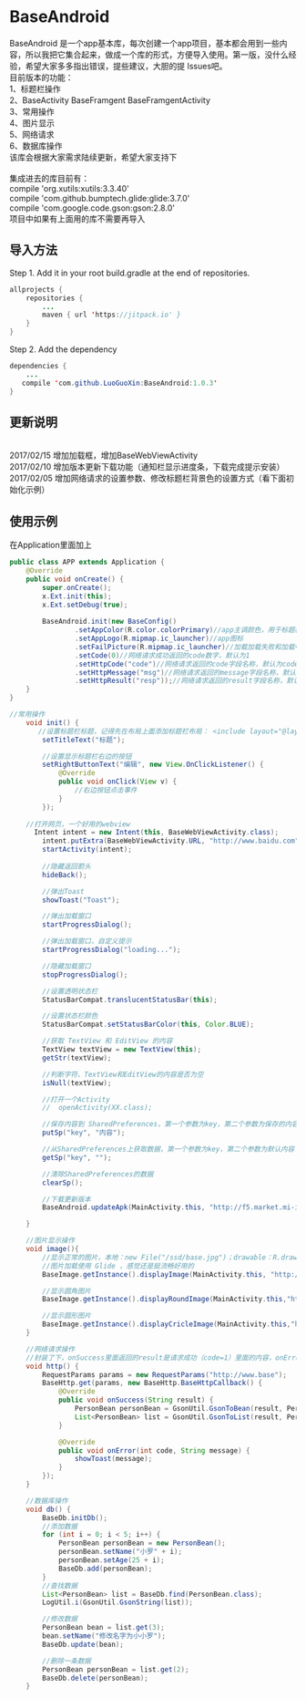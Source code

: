 # BaseAndroid
BaseAndroid 是一个app基本库，每次创建一个app项目，基本都会用到一些内容，所以我把它集合起来，做成一个库的形式，方便导入使用。第一版，没什么经验，希望大家多多指出错误，提些建议，大胆的提 Issues吧。
<br>目前版本的功能：
<br>1、标题栏操作
<br>2、BaseActivity BaseFramgent BaseFramgentActivity
<br>3、常用操作
<br>4、图片显示
<br>5、网络请求
<br>6、数据库操作
<br>该库会根据大家需求陆续更新，希望大家支持下
<br><br>集成进去的库目前有：<br>
 compile 'org.xutils:xutils:3.3.40'<br>
 compile 'com.github.bumptech.glide:glide:3.7.0'<br>
 compile 'com.google.code.gson:gson:2.8.0'<br>
 项目中如果有上面用的库不需要再导入
 
## 导入方法
 Step 1. Add it in your root build.gradle at the end of repositories.

```java
allprojects {
	repositories {
		...
		maven { url 'https://jitpack.io' }
	}
}
```
Step 2. Add the dependency

```java
dependencies {
    ...
   compile 'com.github.LuoGuoXin:BaseAndroid:1.0.3'
}
```

## 更新说明
<br>2017/02/15 增加加载框，增加BaseWebViewActivity
<br>2017/02/10 增加版本更新下载功能（通知栏显示进度条，下载完成提示安装）
<br>2017/02/05 增加网络请求的设置参数、修改标题栏背景色的设置方式（看下面初始化示例）

## 使用示例
在Application里面加上
```java
public class APP extends Application {
    @Override
    public void onCreate() {
        super.onCreate();
        x.Ext.init(this);
        x.Ext.setDebug(true);
	
        BaseAndroid.init(new BaseConfig()
                .setAppColor(R.color.colorPrimary)//app主调颜色，用于标题栏等背景颜色
                .setAppLogo(R.mipmap.ic_launcher)//app图标
                .setFailPicture(R.mipmap.ic_launcher)//加载加载失败和加载中显示的图
                .setCode(0)//网络请求成功返回的code数字，默认为1
                .setHttpCode("code")//网络请求返回的code字段名称，默认为code
                .setHttpMessage("msg")//网络请求返回的message字段名称，默认为message
                .setHttpResult("resp"));//网络请求返回的result字段名称，默认为result
    }
}
```
```java
//常用操作
    void init() {
       //设置标题栏标题，记得先在布局上面添加标题栏布局： <include layout="@layout/titleview_layout"/>
        setTitleText("标题");

        //设置显示标题栏右边的按钮
        setRightButtonText("编辑", new View.OnClickListener() {
            @Override
            public void onClick(View v) {
                //右边按钮点击事件
            }
        });
	
	//打开网页，一个好用的webview
	  Intent intent = new Intent(this, BaseWebViewActivity.class);
        intent.putExtra(BaseWebViewActivity.URL, "http://www.baidu.com");
        startActivity(intent);
	
        //隐藏返回箭头
        hideBack();

        //弹出Toast
        showToast("Toast");

        //弹出加载窗口
        startProgressDialog();

        //弹出加载窗口，自定义提示
        startProgressDialog("loading...");

        //隐藏加载窗口
        stopProgressDialog();

        //设置透明状态栏
        StatusBarCompat.translucentStatusBar(this);

        //设置状态栏颜色
        StatusBarCompat.setStatusBarColor(this, Color.BLUE);

        //获取 TextView 和 EditView 的内容
        TextView textView = new TextView(this);
        getStr(textView);

        //判断字符、TextView和EditView的内容是否为空
        isNull(textView);

        //打开一个Activity
        //  openActivity(XX.class);

        //保存内容到 SharedPreferences，第一个参数为key，第二个参数为保存的内容
        putSp("key", "内容");

        //从SharedPreferences上获取数据，第一个参数为key，第二个参数为默认内容
        getSp("key", "");

        //清除SharedPreferences的数据
        clearSp();

        //下载更新版本
        BaseAndroid.updateApk(MainActivity.this, "http://f5.market.mi-img.com/download/AppStore/0f4a347f5ce5a7e01315dda1ec35944fa56431d44/luo.footprint.apk");

    }

    //图片显示操作
    void image(){
        //显示正常的图片，本地：new File("/ssd/base.jpg")；drawable：R.drawable.base
        //图片加载使用 Glide ，感觉还是挺流畅好用的
        BaseImage.getInstance().displayImage(MainActivity.this, "http://www.base.com/base.jpg", imageView);

        //显示圆角图片
        BaseImage.getInstance().displayRoundImage(MainActivity.this,"http://www.base.com/base.jpg", imageView);

        //显示圆形图片
        BaseImage.getInstance().displayCricleImage(MainActivity.this,"http://www.base.com/base.jpg", imageView);
    }

    //网络请求操作
    //封装了下，onSuccess里面返回的result是请求成功（code=1）里面的内容，onError是code不等于1时的内容，网络错误时，code为-1
    void http() {
        RequestParams params = new RequestParams("http://www.base");
        BaseHttp.get(params, new BaseHttp.BaseHttpCallback() {
            @Override
            public void onSuccess(String result) {
                PersonBean personBean = GsonUtil.GsonToBean(result, PersonBean.class);
                List<PersonBean> list = GsonUtil.GsonToList(result, PersonBean.class);
            }

            @Override
            public void onError(int code, String message) {
                showToast(message);
            }
        });
    }

    //数据库操作
    void db() {
        BaseDb.initDb();
        //添加数据
        for (int i = 0; i < 5; i++) {
            PersonBean personBean = new PersonBean();
            personBean.setName("小罗" + i);
            personBean.setAge(25 + i);
            BaseDb.add(personBean);
        }
        //查找数据
        List<PersonBean> list = BaseDb.find(PersonBean.class);
        LogUtil.i(GsonUtil.GsonString(list));

        //修改数据
        PersonBean bean = list.get(3);
        bean.setName("修改名字为小小罗");
        BaseDb.update(bean);

        //删除一条数据
        PersonBean personBean = list.get(2);
        BaseDb.delete(personBean);
    }
```


 

